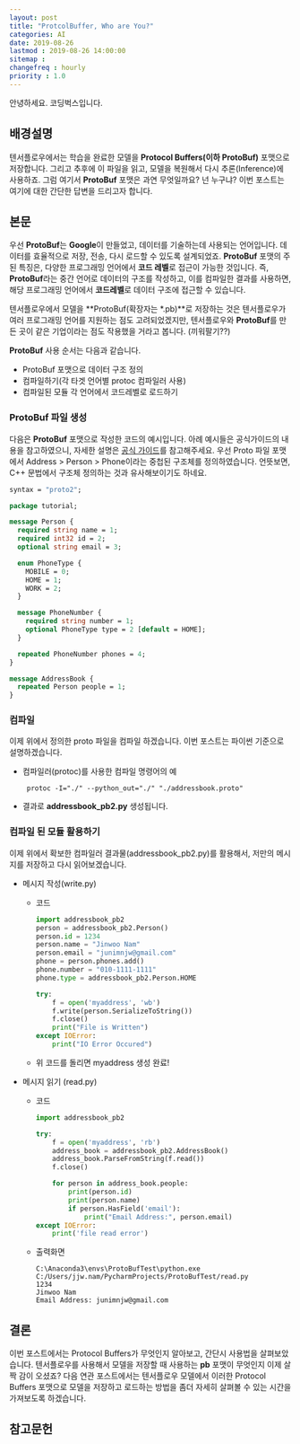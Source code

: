 ```yaml
---
layout: post
title: "ProtcolBuffer, Who are You?"
categories: AI
date: 2019-08-26
lastmod : 2019-08-26 14:00:00
sitemap :
changefreq : hourly
priority : 1.0
---
```


안녕하세요. 코딩벅스입니다.   


## 배경설명

 텐서플로우에서는 학습을 완료한 모델을 **Protocol Buffers(이하 ProtoBuf)** 포맷으로 저장합니다. 그리고 추후에 이 파일을 읽고, 모델을 복원해서 다시 추론(Inference)에 사용하죠. 그럼 여기서 **ProtoBuf** 포맷은 과연 무엇일까요? 넌 누구냐? 이번 포스트는 여기에 대한 간단한 답변을 드리고자 합니다. 



## 본문

 우선 **ProtoBuf**는 **Google**이 만들었고, 데이터를 기술하는데 사용되는 언어입니다. 데이터를 효율적으로 저장, 전송, 다시 로드할 수 있도록 설계되었죠. **ProtoBuf** 포맷의 주된 특징은, 다양한 프로그래밍 언어에서 **코드 레벨**로 접근이 가능한 것입니다. 즉, **ProtoBuf**라는 중간 언어로 데이터의 구조를 작성하고, 이를 컴파일한 결과를 사용하면, 해당 프로그래밍 언어에서 **코드레벨**로 데이터 구조에 접근할 수 있습니다. 

텐서플로우에서 모델을 **ProtoBuf(확장자는 *.pb)**로 저장하는 것은 텐서플로우가 여러 프로그래밍 언어를 지원하는 점도 고려되었겠지만, 텐서플로우와 **ProtoBuf**를 만든 곳이 같은 기업이라는 점도 작용했을 거라고 봅니다. (끼워팔기??)

**ProtoBuf** 사용 순서는 다음과 같습니다. 

* ProtoBuf 포맷으로 데이터 구조 정의
* 컴파일하기(각 타겟 언어별 protoc 컴파일러 사용)
* 컴파일된 모듈 각 언어에서 코드레벨로 로드하기

### ProtoBuf 파일 생성

 다음은 **ProtoBuf** 포맷으로 작성한 코드의 예시입니다. 아례 예시들은 공식가이드의 내용을 참고하였으니, 자세한 설명은 [공식 가이드](https://developers.google.com/protocol-buffers/docs/pythontutorial)를 참고해주세요. 우선 Proto 파일 포맷에서  Address > Person > Phone이라는 중첩된 구조체를 정의하였습니다. 언뜻보면, C++ 문법에서 구조체 정의하는 것과 유사해보이기도 하네요. 

~~~protobuf
syntax = "proto2";

package tutorial;

message Person {
  required string name = 1;
  required int32 id = 2;
  optional string email = 3;

  enum PhoneType {
    MOBILE = 0;
    HOME = 1;
    WORK = 2;
  }

  message PhoneNumber {
    required string number = 1;
    optional PhoneType type = 2 [default = HOME];
  }

  repeated PhoneNumber phones = 4;
}

message AddressBook {
  repeated Person people = 1;
}
~~~



### 컴파일

 이제 위에서 정의한 proto 파일을 컴파일 하겠습니다. 이번 포스트는 파이썬 기준으로 설명하겠습니다. 

* 컴파일러(protoc)를 사용한 컴파일 명령어의 예

  ~~~
   protoc -I="./" --python_out="./" "./addressbook.proto"
  ~~~

* 결과로 **addressbook_pb2.py** 생성됩니다.



### 컴파일 된 모듈 활용하기

 이제 위에서 확보한 컴파일러 결과물(addressbook_pb2.py)를 활용해서, 저만의 메시지를 저장하고 다시 읽어보겠습니다. 

* 메시지 작성(write.py)

  * 코드

    ~~~python
    import addressbook_pb2
    person = addressbook_pb2.Person()
    person.id = 1234
    person.name = "Jinwoo Nam"
    person.email = "junimnjw@gmail.com"
    phone = person.phones.add()
    phone.number = "010-1111-1111"
    phone.type = addressbook_pb2.Person.HOME
    
    try:
        f = open('myaddress', 'wb')
        f.write(person.SerializeToString())
        f.close()
        print("File is Written")
    except IOError:
        print("IO Error Occured")
    ~~~

    

  * 위 코드를 돌리면 myaddress 생성 완료!



* 메시지 읽기 (read.py)

  * 코드

    ~~~python
    import addressbook_pb2
    
    try:
        f = open('myaddress', 'rb')
        address_book = addressbook_pb2.AddressBook()
        address_book.ParseFromString(f.read())
        f.close()
    
        for person in address_book.people:
            print(person.id)
            print(person.name)
            if person.HasField('email'):
                print("Email Address:", person.email)
    except IOError:
        print('file read error')
    ~~~

    

  * 출력화면

    ~~~
    C:\Anaconda3\envs\ProtoBufTest\python.exe C:/Users/jjw.nam/PycharmProjects/ProtoBufTest/read.py
    1234
    Jinwoo Nam
    Email Address: junimnjw@gmail.com
    ~~~

    


## 결론

이번 포스트에서는 Protocol Buffers가 무엇인지 알아보고, 간단시 사용법을 살펴보았습니다. 텐서플로우를 사용해서 모델을 저장할 때 사용하는 **pb**  포맷이 무엇인지 이제 살짝 감이 오셨죠? 다음 연관 포스트에서는 텐서플로우 모델에서 이러한 Protocol Buffers 포맷으로 모델을 저장하고 로드하는 방법을 좀더 자세히 살펴볼 수 있는 시간을 가져보도록 하겠습니다. 




## 참고문헌

[1]:https://bcho.tistory.com/1182 "조대협의 블로그"
[2]: https://developers.google.com/protocol-buffers/docs/pythontutorial?hl=ko "Protocol Buffers Basic for Python"